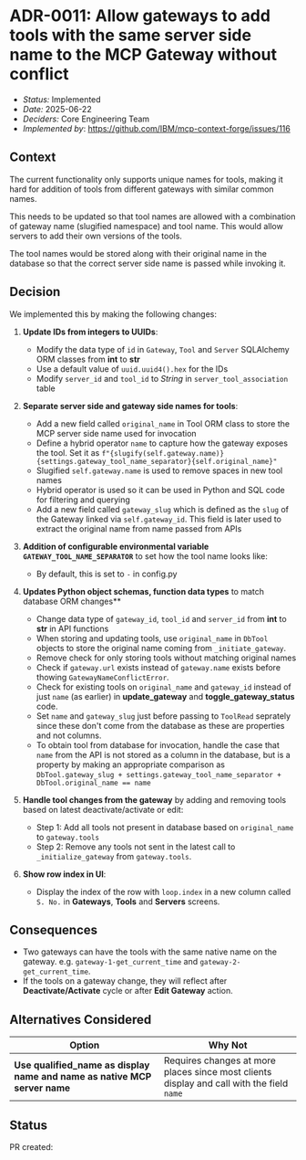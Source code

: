 # ADR-0011: Allow gateways to add tools with the same server side name to the MCP Gateway without conflict

- *Status:* Implemented
- *Date:* 2025-06-22
- *Deciders:* Core Engineering Team
- *Implemented by*: https://github.com/IBM/mcp-context-forge/issues/116

## Context

The current functionality only supports unique names for tools, making it hard for addition of tools from different gateways with similar common names.

This needs to be updated so that tool names are allowed with a combination of gateway name (slugified namespace) and tool name. This would allow servers to add their own versions of the tools.

The tool names would be stored along with their original name in the database so that the correct server side name is passed while invoking it.

## Decision

We implemented this by making the following changes:

1. **Update IDs from integers to UUIDs**:
   - Modify the data type of `id` in `Gateway`, `Tool` and `Server` SQLAlchemy ORM classes from **int** to **str**
   - Use a default value of `uuid.uuid4().hex` for the IDs
   - Modify `server_id` and `tool_id` to *String* in `server_tool_association` table

2. **Separate server side and gateway side names for tools**:
   - Add a new field called `original_name` in Tool ORM class to store the MCP server side name used for invocation
   - Define a hybrid operator `name` to capture how the gateway exposes the tool. Set it as `f"{slugify(self.gateway.name)}{settings.gateway_tool_name_separator}{self.original_name}"`
   - Slugified `self.gateway.name` is used to remove spaces in new tool names
   - Hybrid operator is used so it can be used in Python and SQL code for filtering and querying
   - Add a new field called `gateway_slug` which is defined as the `slug` of the Gateway linked via `self.gateway_id`. This field is later used to extract the original name from name passed from APIs

3. **Addition of configurable environmental variable `GATEWAY_TOOL_NAME_SEPARATOR`** to set how the tool name looks like:
   - By default, this is set to `-` in config.py

4. **Updates Python object schemas, function data types** to match database ORM changes**
   - Change data type of `gateway_id`, `tool_id` and `server_id` from **int** to **str** in API functions
   - When storing and updating tools, use `original_name` in `DbTool` objects to store the original name coming from `_initiate_gateway`.
   - Remove check for only storing tools without matching original names
   - Check if `gateway.url` exists instead of `gateway.name` exists before thowing `GatewayNameConflictError`.
   - Check for existing tools on `original_name` and `gateway_id` instead of just `name` (as earlier) in **update_gateway** and **toggle_gateway_status** code.
   - Set `name` and `gateway_slug` just before passing to `ToolRead` seprately since these don't come from the database as these are properties and not columns.
   - To obtain tool from database for invocation, handle the case that `name` from the API is not stored as a column in the database, but is a property by making an appropriate comparison as `DbTool.gateway_slug + settings.gateway_tool_name_separator + DbTool.original_name == name`

5. **Handle tool changes from the gateway** by adding and removing tools based on latest deactivate/activate or edit:
   - Step 1: Add all tools not present in database based on `original_name` to `gateway.tools`
   - Step 2: Remove any tools not sent in the latest call to `_initialize_gateway` from `gateway.tools`.

6. **Show row index in UI**:
   - Display the index of the row with `loop.index` in a new column called `S. No.` in **Gateways**, **Tools** and **Servers** screens.

## Consequences

- Two gateways can have the tools with the same native name on the gateway. e.g. `gateway-1-get_current_time` and `gateway-2-get_current_time`.
- If the tools on a gateway change, they will reflect after **Deactivate/Activate** cycle or after **Edit Gateway** action.

## Alternatives Considered

| Option                           | Why Not                                                             |
|----------------------------------|----------------------------------------------------------------------|
| **Use qualified_name as display name and name as native MCP server name**        | Requires changes at more places since most clients display and call with the field `name`|

## Status

PR created: []()
